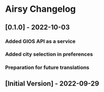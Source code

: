 # Airsy Changelog

## [0.1.0] - 2022-10-03
### Added GIOS API as a service
### Added city selection in preferences
### Preparation for future translations

## [Initial Version] - 2022-09-29

